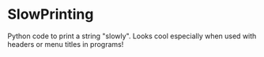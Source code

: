 # SlowPrinting
Python code to print a string "slowly". Looks cool especially when used with headers or menu titles in programs! 

